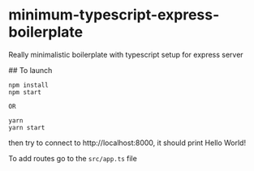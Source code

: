 # minimum-typescript-express-boilerplate

Really minimalistic boilerplate with typescript setup for express server

## To launch

```
npm install
npm start

OR

yarn
yarn start
```

then try to connect to http://localhost:8000, it should print Hello World!

To add routes go to the `src/app.ts` file
